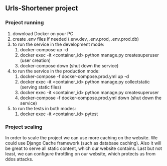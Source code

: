 ## Urls-Shortener project

### Project running

1) download Docker on your PC
2) create .env files if needed (.env.dev, .env.prod, .env.prod.db)
3) to run the service in the development mode:
   1) docker-compose up -d
   2) docker exec -it <container_id> python manage.py createsuperuser (user creation)
   3) docker-compose down (shut down the service)
4) to run the service in the production mode:
   1) docker-compose -f docker-compose.prod.yml up -d
   2) docker exec -it <container_id> python manage.py collectstatic (serving static files)
   3) docker exec -it <container_id> python manage.py createsuperuser
   4) docker-compose -f docker-compose.prod.yml down (shut down the service)
5) to run the tests in both modes:
    1) docker exec -it <container_id> pytest
 
 ### Project scaling

In order to scale the project we can use more caching on the
website. We could use Django Cache framework (such as database 
caching). Also it will be great to serve all static content, 
which our website contains. Last but not least, we can configure 
throttling on our website, which protects us from ddos attacks.